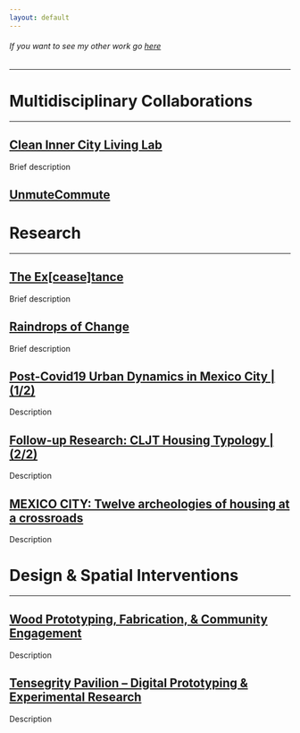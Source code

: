 ```yaml
---
layout: default
---
```


###### If you want to see my other work go [here](https://www.instagram.com/jjclucio)
---

# **Multidisciplinary Collaborations**
---

## [Clean Inner City Living Lab](page-1.md)

Brief description

## [UnmuteCommute](page6.md)



# **Research** 
---
## [The Ex[cease]tance](page2.md)

Brief description

## [Raindrops of Change](page3.md)

Brief description

## [Post-Covid19 Urban Dynamics in Mexico City | (1/2)](page4.md)

Description

## [Follow-up Research: CLJT Housing Typology | (2/2)](page5.md)

Description

## [MEXICO CITY: Twelve archeologies of housing at a crossroads](page7.md)

Description



# **Design & Spatial Interventions** 
---

## [Wood Prototyping, Fabrication, & Community Engagement](page8.md)

Description

## [Tensegrity Pavilion – Digital Prototyping & Experimental Research](page9.d)

Description

